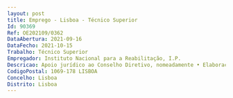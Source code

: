 ```yaml
--- 
layout: post
title: Emprego - Lisboa - Técnico Superior
Id: 90369
Ref: OE202109/0362
DataAbertura: 2021-09-16
DataFecho: 2021-10-15
Trabalho: Técnico Superior
Empregador: Instituto Nacional para a Reabilitação, I.P.
Descricao: Apoio jurídico ao Conselho Diretivo, nomeadamente • Elaboração de pareceres ou informações de cariz jurídico, de protocolos ou contratos • Enquadramento legal dos processos de contratação pública, procedimentos pré contratuais, incluindo preparação e análise de peças, acompanhamento jurídico em todas as fases procedimentais e eventuais fases de resolução de litígios deles emergentes • Preparação de procedimentos • Colaboração no desenvolvimento e gestão de projetos ligados à inovação, simplificação e modernização administrativa • Assessoria na elaboração de propostas de legislação e regulamentação, no âmbito das atribuições do INR, I.P..
CodigoPostal: 1069-178 LISBOA
Concelho: Lisboa
Distrito: Lisboa
--- 
```

